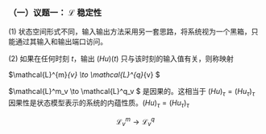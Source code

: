 ### （一）议题一： $\mathcal{L}$ 稳定性

  (1) 状态空间形式不同，输入输出方法采用另一套思路，将系统视为一个黑箱，只能通过其输入和输出端口访问。

  (2) 如果在任何时刻 $t$，输出 $(Hu)(t)$ 只与该时刻的输入值有关，则称映射
  
   $\mathcal{L}^{m}_{v} \to \mathcal{L}^{q}_{v}
   $

   $\mathcal{L}^m_v \to \mathcal{L}^q_v
$
   是因果的。这相当于 $(Hu)_{\tau} = (Hu_{\tau})_{\tau}$ 因果性是状态模型表示的系统的内蕴性质。$(Hu)_\tau = (Hu_\tau)_\tau$

$$
\displaystyle
\mathcal{L}^{m}_{v} \to \mathcal{L}^{q}_{v}
$$